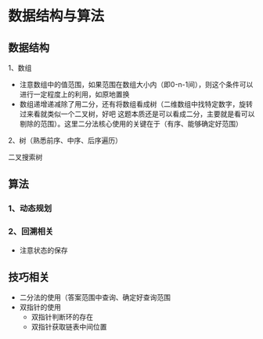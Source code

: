 # 数据结构与算法

## 数据结构

1、数组

* 注意数组中的值范围，如果范围在数组大小内（即0-n-1间），则这个条件可以进行一定程度上的利用，如原地置换
* 数组递增递减除了用二分，还有将数组看成树（二维数组中找特定数字，旋转过来看就类似一个二叉树，好吧 这题本质还是可以看成二分，主要就是看可以剔除的范围）。这里二分法核心使用的关键在于（有序、能够确定好范围）

2、树（熟悉前序、中序、后序遍历）

二叉搜索树

## 算法

### 1、动态规划

### 2、回溯相关

* 注意状态的保存

## 技巧相关

* 二分法的使用（答案范围中查询、确定好查询范围
* 双指针的使用
  * 双指针判断环的存在
  * 双指针获取链表中间位置

